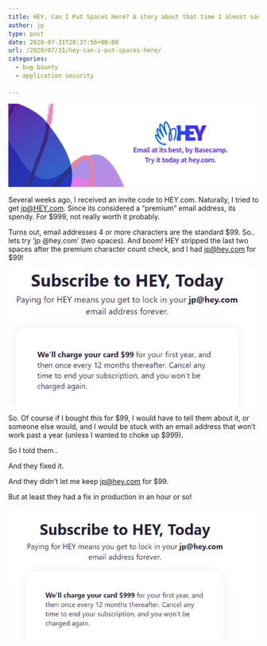 ```yaml
---
title: HEY, Can I Put Spaces Here? A story about that time I almost saved 900 bucks.. 
author: jp
type: post
date: 2020-07-31T20:37:56+00:00
url: /2020/07/31/hey-can-i-put-spaces-here/
categories:
  - bug bounty
  - application security

---
```



 <img src="/images/2020/07/hey.jpg">


Several weeks ago, I received an invite code to HEY.com. Naturally, I tried to get jp@HEY.com. Since its considered a “premium” email address, its spendy. For $999, not really worth it probably.  

Turns out, email addresses 4 or more characters are the standard $99. So.. lets try ‘jp  @hey.com’ (two spaces). And boom! HEY stripped the last two spaces after the premium character count check, and I had jp@hey.com for $99!  

 <img src="/images/2020/07/99.png">

So. Of course if I bought this for $99, I would have to tell them about it, or someone else would, and I would be stuck with an email address that won’t work past a year (unless I wanted to choke up $999).  

So I told them.. 

And they fixed it. 

And they didn’t let me keep jp@hey.com for $99.  

But at least they had a fix in production in an hour or so! 

<img src="/images/2020/07/999.png">
